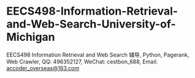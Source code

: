# EECS498-Information-Retrieval-and-Web-Search-University-of-Michigan
EECS498 Information Retrieval and Web Search 辅导, Python, Pagerank, Web Crawler, QQ: 496352127, WeChat: cestbon_688, Email: accoder_overseas@163.com
